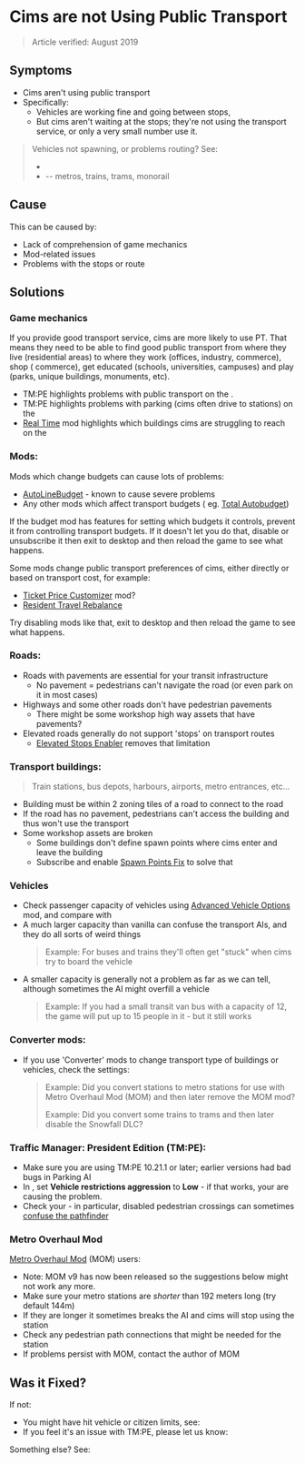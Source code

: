 # Cims are not Using Public Transport

> Article verified: August 2019

## Symptoms

* Cims aren't using public transport
* Specifically:
    * Vehicles are working fine and going between stops,
    * But cims aren't waiting at the stops; they're not using the transport service, or only a very small number use it.

> Vehicles not spawning, or problems routing? See:
> * [](Buses-Not-Spawning-From-Depots.md)
> * [](Tracked-vehicles-not-routing-or-spawning.md) -- metros, trains, trams, monorail

## Cause

This can be caused by:

* Lack of comprehension of game mechanics
* Mod-related issues
* Problems with the stops or route

## Solutions

### Game mechanics

If you provide good transport service, cims are more likely to use PT. That means they need to be able to find good
public transport from where they live (residential areas) to where they work (offices, industry, commerce), shop (
commerce), get educated (schools, universities, campuses) and play (parks, unique buildings, monuments, etc).

* TM:PE highlights problems with public transport on the [](Public-Transport-Info-View.md).
* TM:PE highlights problems with parking (cims often drive to stations) on the [](Traffic-Info-View.md)
* [Real Time](https://steamcommunity.com/sharedfiles/filedetails/?id=1420955187) mod highlights which buildings cims are
  struggling to reach on the [](Traffic-Routes-Info-View.md)

### Mods:

Mods which change budgets can cause lots of problems:

* [AutoLineBudget](https://steamcommunity.com/sharedfiles/filedetails/?id=1767246646) - known to cause severe problems
* Any other mods which affect transport budgets (
  eg. [Total Autobudget](https://steamcommunity.com/sharedfiles/filedetails/?id=1541897355))

If the budget mod has features for setting which budgets it controls, prevent it from controlling transport budgets. If
it doesn't let you do that, disable or unsubscribe it then exit to desktop and then reload the game to see what happens.

Some mods change public transport preferences of cims, either directly or based on transport cost, for example:

* [Ticket Price Customizer](https://steamcommunity.com/sharedfiles/filedetails/?id=1393820309) mod?
* [Resident Travel Rebalance](https://steamcommunity.com/sharedfiles/filedetails/?id=541673195)

Try disabling mods like that, exit to desktop and then reload the game to see what happens.

### Roads:

* Roads with pavements are essential for your transit infrastructure
    * No pavement = pedestrians can't navigate the road (or even park on it in most cases)
* Highways and some other roads don't have pedestrian pavements
    * There might be some workshop high way assets that have pavements?
* Elevated roads generally do not support 'stops' on transport routes
    * [Elevated Stops Enabler](https://steamcommunity.com/sharedfiles/filedetails/?id=634913093) removes that limitation

### Transport buildings:

> Train stations, bus depots, harbours, airports, metro entrances, etc...

* Building must be within 2 zoning tiles of a road to connect to the road
* If the road has no pavement, pedestrians can't access the building and thus won't use the transport
* Some workshop assets are broken
    * Some buildings don't define spawn points where cims enter and leave the building
    * Subscribe and enable [Spawn Points Fix](https://steamcommunity.com/sharedfiles/filedetails/?id=820157360) to solve
      that

### Vehicles

* Check passenger capacity of vehicles
  using [Advanced Vehicle Options](https://steamcommunity.com/sharedfiles/filedetails/?id=1548831935) mod, and compare
  with [](Vanilla-capacities.md)
* A much larger capacity than vanilla can confuse the transport AIs, and they do all sorts of weird things
  > Example: For buses and trains they'll often get "stuck" when cims try to board the vehicle
* A smaller capacity is generally not a problem as far as we can tell, although sometimes the AI might overfill a
  vehicle
  > Example: If you had a small transit van bus with a capacity of 12, the game will put up to 15 people in it - but it
  still works

### Converter mods:

* If you use 'Converter' mods to change transport type of buildings or vehicles, check the settings:
  > Example: Did you convert stations to metro stations for use with Metro Overhaul Mod (MOM) and then later remove the
  MOM mod?
  >
  > Example: Did you convert some trains to trams and then later disable the Snowfall DLC?

### Traffic Manager: President Edition (TM:PE):

* Make sure you are using TM:PE 10.21.1 or later; earlier versions had bad bugs in Parking AI
* In [](Policies.md), set **Vehicle restrictions aggression** to **Low** - if that works,
  your [](Vehicle-Restrictions.md) are causing the problem.
* Check your [](Junction-Restrictions.md) - in particular, disabled pedestrian crossings can
  sometimes [confuse the pathfinder](https://github.com/VictorPhilipp/Cities-Skylines-Traffic-Manager-President-Edition/issues/168)

### Metro Overhaul Mod 

[Metro Overhaul Mod](https://steamcommunity.com/sharedfiles/filedetails/?id=816260433) (MOM) users:

* Note: MOM v9 has now been released so the suggestions below might not work any more.
* Make sure your metro stations are _shorter_ than 192 meters long (try default 144m)
* If they are longer it sometimes breaks the AI and cims will stop using the station
* Check any pedestrian path connections that might be needed for the station
* If problems persist with MOM, contact the author of MOM

## Was it Fixed?

If not:

* You might have hit vehicle or citizen limits, see: [](Vehicles-not-spawning.md)
* If you feel it's an issue with TM:PE, please let us know: [](Report-a-Bug.md)

Something else? See: [](Troubleshooting.md)